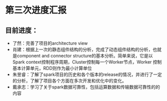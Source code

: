 # 第三次进度汇报
## 目前进度：

- 了然：完善了项目的architecture view
- 肖建：根据上一次的静态组件结构的分析，完成了动态组件结构的分析，也就是component and connector structure的基本分析。简单来说，它是以 Spark context控制程序周期，Cluster控制每一个Worker节点，Worker 控制基本计算单元，RDD则作为最小计算单位
- 朱昱睿：了解了spark项目的历史和各个版本的release的情况，并进行了一定的分析，了解了项目各个方面在多次开发和优化中的变化。
- 戴承志：学习了关于spark数据可靠性，包括运算数据和传输数据可靠性的的内容